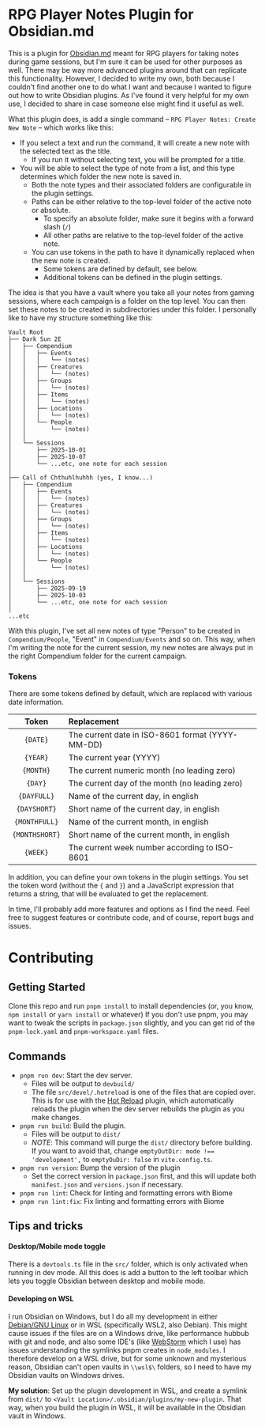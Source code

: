 # RPG Player Notes Plugin for Obsidian.md

This is a plugin for [Obsidian.md](https://obsidian.md/) meant for RPG players for taking notes during game sessions, but I'm sure it can be used for other purposes as well.
There may be way more advanced plugins around that can replicate this functionality. However, I decided to write my own, both because I couldn't find another one to do what I want and because I wanted to figure out how to write Obsidian plugins. As I've found it very helpful for my own use, I decided to share in case someone else might find it useful as well.

What this plugin does, is add a single command – `RPG Player Notes: Create New Note` – which works like this:
* If you select a text and run the command, it will create a new note with the selected text as the title.
  * If you run it without selecting text, you will be prompted for a title.
* You will be able to select the type of note from a list, and this type determines which folder the new note is saved in.
  * Both the note types and their associated folders are configurable in the plugin settings.
  * Paths can be either relative to the top-level folder of the active note or absolute.
    * To specify an absolute folder, make sure it begins with a forward slash (`/`)
    * All other paths are relative to the top-level folder of the active note.
  * You can use tokens in the path to have it dynamically replaced when the new note is created.
    * Some tokens are defined by default, see below.
    * Additional tokens can be defined in the plugin settings.

The idea is that you have a vault where you take all your notes from gaming sessions, where each campaign is a folder on the top level. You can then set these notes to be created in subdirectories under this folder. I personally like to have my structure something like this:
```
Vault Root
├── Dark Sun 2E
│   ├── Compendium
│   │   ├── Events
│   │   │   └── (notes)
│   │   ├── Creatures
│   │   │   └── (notes)
│   │   ├── Groups
│   │   │   └── (notes)
│   │   ├── Items
│   │   │   └── (notes)
│   │   ├── Locations
│   │   │   └── (notes)
│   │   └── People
│   │       └── (notes)
│   │
│   └── Sessions
│       ├── 2025-10-01
│       ├── 2025-10-07
│       └── ...etc, one note for each session
│
├── Call of Chthuhlhuhhh (yes, I know...)
│   ├── Compendium
│   │   ├── Events
│   │   │   └── (notes)
│   │   ├── Creatures
│   │   │   └── (notes)
│   │   ├── Groups
│   │   │   └── (notes)
│   │   ├── Items
│   │   │   └── (notes)
│   │   ├── Locations
│   │   │   └── (notes)
│   │   └── People
│   │       └── (notes)
│   │
│   └── Sessions
│       ├── 2025-09-19
│       ├── 2025-10-03
│       └── ...etc, one note for each session
│
...etc
```
With this plugin, I've set all new notes of type "Person" to be created in `Compendium/People`, "Event" in `Compendium/Events` and so on. This way, when I'm writing the note for the current session, my new notes are always put in the right Compendium folder for the current campaign.

### Tokens
There are some tokens defined by default, which are replaced with various date information.

|     Token      | Replacement                                      |
|:--------------:|:-------------------------------------------------|
|    `{DATE}`    | The current date in ISO-8601 format (YYYY-MM-DD) |
|    `{YEAR}`    | The current year (YYYY)                          |
|   `{MONTH}`    | The current numeric month (no leading zero)      |
|    `{DAY}`     | The current day of the month (no leading zero)   |
|  `{DAYFULL}`   | Name of the current day, in english              |
|  `{DAYSHORT}`  | Short name of the current day, in english        |
| `{MONTHFULL}`  | Name of the current month, in english            |
| `{MONTHSHORT}` | Short name of the current month, in english      |
|    `{WEEK}`    | The current week number according to ISO-8601    |

In addition, you can define your own tokens in the plugin settings. You set the token word (without the `{` and `}`) and a JavaScript expression that returns a string, that will be evaluated to get the replacement.

In time, I'll probably add more features and options as I find the need. Feel free to suggest features or contribute code, and of course, report bugs and issues.

# Contributing
## Getting Started
Clone this repo and run `pnpm install` to install dependencies (or, you know, `npm install` or `yarn install` or whatever)
If you don't use pnpm, you may want to tweak the scripts in `package.json` slightly, and you can get rid of the `pnpm-lock.yaml` and `pnpm-workspace.yaml` files.

## Commands
* `pnpm run dev`: Start the dev server.
  * Files will be output to `devbuild/`
  * The file `src/devel/.hotreload` is one of the files that are copied over. This is for use with the [Hot Reload](https://github.com/pjeby/hot-reload) plugin, which automatically reloads the plugin when the dev server rebuilds the plugin as you make changes.
* `pnpm run build`: Build the plugin.
  * Files will be output to `dist/`
  * *NOTE*: This command will purge the `dist/` directory before building. If you want to avoid that, change `emptyOutDir: mode !== 'development',` to `emptyOuDir: false` in `vite.config.ts`.
* `pnpm run version`: Bump the version of the plugin
  * Set the correct version in `package.json` first, and this will update both `manifest.json` and `versions.json` if necessary.
* `pnpm run lint`: Check for linting and formatting errors with Biome
* `pnpm run lint:fix`: Fix linting and formatting errors with Biome

## Tips and tricks
#### Desktop/Mobile mode toggle
There is a `devtools.ts` file in the `src/` folder, which is only activated when running in dev mode. All this does is add a button to the left toolbar which lets you toggle Obsidian between desktop and mobile mode.
#### Developing on WSL
I run Obsidian on Windows, but I do all my development in either [Debian/GNU Linux](https://debian.org) or in WSL (specifically WSL2, also Debian). This might cause issues if the files are on a Windows drive, like performance hubbub with git and node, and also some IDE's (like [WebStorm](https://jetbrains.com/webstorm) which I use) has issues understanding the symlinks pnpm creates in `node_modules`. I therefore develop on a WSL drive, but for some unknown and mysterious reason, Obsidian can't open vaults in `\\wsl$\` folders, so I need to have my Obsidian vaults on Windows drives.

**My solution**: Set up the plugin development in WSL, and create a symlink from `dist/` to `<Vault Location>/.obsidian/plugins/my-new-plugin`. That way, when you build the plugin in WSL, it will be available in the Obsidian vault in Windows.

